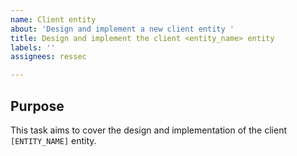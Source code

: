 ```yaml
---
name: Client entity
about: 'Design and implement a new client entity '
title: Design and implement the client <entity_name> entity
labels: ''
assignees: ressec

---
```


## Purpose

This task aims to cover the design and implementation of the client `[ENTITY_NAME]` entity.
